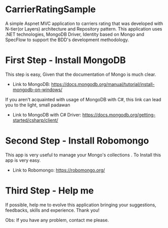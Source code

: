 # CarrierRatingSample
A simple Aspnet MVC application to carriers rating that was developed with N-tier(or Layers) architecture and Repository pattern. This application uses .NET technologies, MongoDB Driver, Identity based on Mongo and SpecFlow to support the BDD's development methodology.

# First Step - Install MongoDB
This step is easy, Given that the documentation of Mongo is much clear.
- Link to MongoDB: https://docs.mongodb.org/manual/tutorial/install-mongodb-on-windows/

If you aren't acquainted with usage of MongoDB with C#, this link can lead you to the light, small padawan
- Link to MongoDB with C# Driver: https://docs.mongodb.org/getting-started/csharp/client/

# Second Step - Install Robomongo
This app is very useful to manage your Mongo's collections . To Install this app is very easy. 
- Link to Robomongo: https://robomongo.org/

# Third Step - Help me
If possible, help me to evolve this application bringing your suggestions, feedbacks, skills and experience. Thank you!

Obs: If you have any problem, contact me please.
